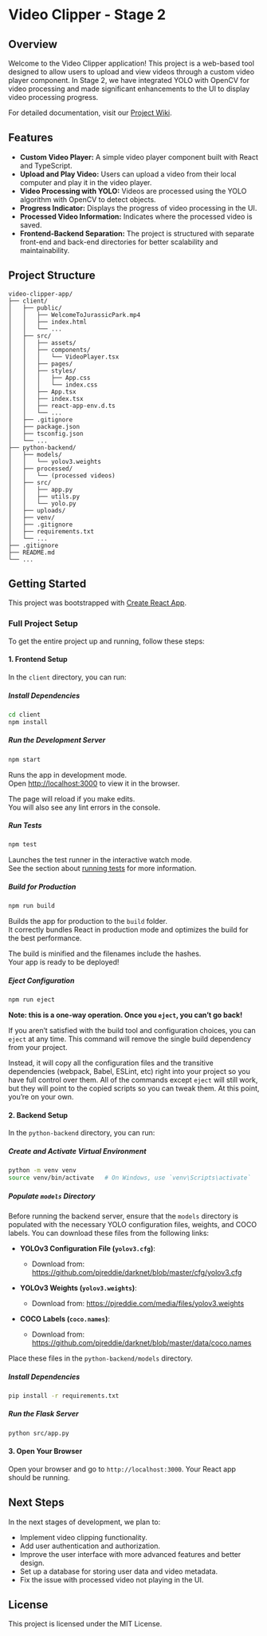 # Video Clipper - Stage 2

## Overview

Welcome to the Video Clipper application! This project is a web-based tool designed to allow users to upload and view videos through a custom video player component. In Stage 2, we have integrated YOLO with OpenCV for video processing and made significant enhancements to the UI to display video processing progress.

For detailed documentation, visit our [Project Wiki](https://github.com/raihanvaheed/Video-Clipper-App/wiki).

## Features

- **Custom Video Player:** A simple video player component built with React and TypeScript.
- **Upload and Play Video:** Users can upload a video from their local computer and play it in the video player.
- **Video Processing with YOLO:** Videos are processed using the YOLO algorithm with OpenCV to detect objects.
- **Progress Indicator:** Displays the progress of video processing in the UI.
- **Processed Video Information:** Indicates where the processed video is saved.
- **Frontend-Backend Separation:** The project is structured with separate front-end and back-end directories for better scalability and maintainability.

## Project Structure

```
video-clipper-app/
├── client/
│   ├── public/
│   │   ├── WelcomeToJurassicPark.mp4
│   │   ├── index.html
│   │   └── ...
│   ├── src/
│   │   ├── assets/
│   │   ├── components/
│   │   │   └── VideoPlayer.tsx
│   │   ├── pages/
│   │   ├── styles/
│   │   │   ├── App.css
│   │   │   └── index.css
│   │   ├── App.tsx
│   │   ├── index.tsx
│   │   ├── react-app-env.d.ts
│   │   └── ...
│   ├── .gitignore
│   ├── package.json
│   ├── tsconfig.json
│   └── ...
├── python-backend/
│   ├── models/
│   │   └── yolov3.weights
│   ├── processed/
│   │   └── (processed videos)
│   ├── src/
│   │   ├── app.py
│   │   ├── utils.py
│   │   └── yolo.py
│   ├── uploads/
│   ├── venv/
│   ├── .gitignore
│   ├── requirements.txt
│   └── ...
├── .gitignore
├── README.md
└── ...
```

## Getting Started

This project was bootstrapped with [Create React App](https://github.com/facebook/create-react-app).

### Full Project Setup

To get the entire project up and running, follow these steps:

#### 1. Frontend Setup

In the `client` directory, you can run:

##### Install Dependencies

```bash
cd client
npm install
```

##### Run the Development Server

```bash
npm start
```

Runs the app in development mode.\
Open [http://localhost:3000](http://localhost:3000) to view it in the browser.

The page will reload if you make edits.\
You will also see any lint errors in the console.

##### Run Tests

```bash
npm test
```

Launches the test runner in the interactive watch mode.\
See the section about [running tests](https://facebook.github.io/create-react-app/docs/running-tests) for more information.

##### Build for Production

```bash
npm run build
```

Builds the app for production to the `build` folder.\
It correctly bundles React in production mode and optimizes the build for the best performance.

The build is minified and the filenames include the hashes.\
Your app is ready to be deployed!

##### Eject Configuration

```bash
npm run eject
```

**Note: this is a one-way operation. Once you `eject`, you can’t go back!**

If you aren’t satisfied with the build tool and configuration choices, you can `eject` at any time. This command will remove the single build dependency from your project.

Instead, it will copy all the configuration files and the transitive dependencies (webpack, Babel, ESLint, etc) right into your project so you have full control over them. All of the commands except `eject` will still work, but they will point to the copied scripts so you can tweak them. At this point, you’re on your own.

#### 2. Backend Setup

In the `python-backend` directory, you can run:

##### Create and Activate Virtual Environment

```bash
python -m venv venv
source venv/bin/activate   # On Windows, use `venv\Scripts\activate`
```

##### Populate `models` Directory

Before running the backend server, ensure that the `models` directory is populated with the necessary YOLO configuration files, weights, and COCO labels. You can download these files from the following links:

- **YOLOv3 Configuration File (`yolov3.cfg`)**:
  - Download from: https://github.com/pjreddie/darknet/blob/master/cfg/yolov3.cfg

- **YOLOv3 Weights (`yolov3.weights`)**:
  - Download from: https://pjreddie.com/media/files/yolov3.weights

- **COCO Labels (`coco.names`)**:
  - Download from: https://github.com/pjreddie/darknet/blob/master/data/coco.names

Place these files in the `python-backend/models` directory.

##### Install Dependencies

```bash
pip install -r requirements.txt
```

##### Run the Flask Server

```bash
python src/app.py
```

#### 3. Open Your Browser

Open your browser and go to `http://localhost:3000`. Your React app should be running.

## Next Steps

In the next stages of development, we plan to:

- Implement video clipping functionality.
- Add user authentication and authorization.
- Improve the user interface with more advanced features and better design.
- Set up a database for storing user data and video metadata.
- Fix the issue with processed video not playing in the UI.

## License

This project is licensed under the MIT License.
